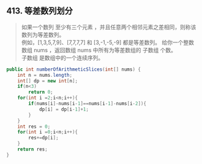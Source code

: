 ## 413. 等差数列划分
> 如果一个数列 至少有三个元素 ，并且任意两个相邻元素之差相同，则称该数列为等差数列。  
例如，[1,3,5,7,9]、[7,7,7,7] 和 [3,-1,-5,-9] 都是等差数列。
给你一个整数数组 nums ，返回数组 nums 中所有为等差数组的 子数组 个数。  
子数组 是数组中的一个连续序列。
```java
public int numberOfArithmeticSlices(int[] nums) {
    int n = nums.length;
    int[] dp = new int[n];
    if(n<3)
        return 0;
    for(int i =2;i<n;i++){
        if(nums[i]-nums[i-1]==nums[i-1]-nums[i-2]){
            dp[i] = dp[i-1]+1;
        }
    }
    int res = 0;
    for(int i =0;i<n;i++){
        res+=dp[i];
    }
    return res;
}
```
